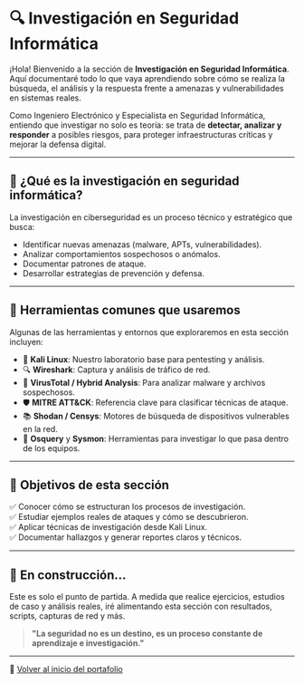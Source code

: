 # 🔍 Investigación en Seguridad Informática

¡Hola! Bienvenido a la sección de **Investigación en Seguridad Informática**.  
Aquí documentaré todo lo que vaya aprendiendo sobre cómo se realiza la búsqueda, el análisis y la respuesta frente a amenazas y vulnerabilidades en sistemas reales.

Como Ingeniero Electrónico y Especialista en Seguridad Informática, entiendo que investigar no solo es teoría: se trata de **detectar, analizar y responder** a posibles riesgos, para proteger infraestructuras críticas y mejorar la defensa digital.

---

## 🧠 ¿Qué es la investigación en seguridad informática?

La investigación en ciberseguridad es un proceso técnico y estratégico que busca:

- Identificar nuevas amenazas (malware, APTs, vulnerabilidades).
- Analizar comportamientos sospechosos o anómalos.
- Documentar patrones de ataque.
- Desarrollar estrategias de prevención y defensa.

---

## 🔧 Herramientas comunes que usaremos

Algunas de las herramientas y entornos que exploraremos en esta sección incluyen:

- 🐧 **Kali Linux**: Nuestro laboratorio base para pentesting y análisis.
- 🔍 **Wireshark**: Captura y análisis de tráfico de red.
- 🧪 **VirusTotal / Hybrid Analysis**: Para analizar malware y archivos sospechosos.
- 🛡️ **MITRE ATT&CK**: Referencia clave para clasificar técnicas de ataque.
- 📚 **Shodan / Censys**: Motores de búsqueda de dispositivos vulnerables en la red.
- 🧰 **Osquery** y **Sysmon**: Herramientas para investigar lo que pasa dentro de los equipos.

---

## 🎯 Objetivos de esta sección

✅ Conocer cómo se estructuran los procesos de investigación.  
✅ Estudiar ejemplos reales de ataques y cómo se descubrieron.  
✅ Aplicar técnicas de investigación desde Kali Linux.  
✅ Documentar hallazgos y generar reportes claros y técnicos.

---

## 🚀 En construcción...

Este es solo el punto de partida. A medida que realice ejercicios, estudios de caso y análisis reales, iré alimentando esta sección con resultados, scripts, capturas de red y más.

> **"La seguridad no es un destino, es un proceso constante de aprendizaje e investigación."**

---

🧩 [Volver al inicio del portafolio](../README.md)
